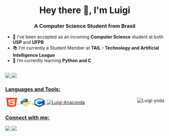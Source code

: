 <h1 align="center">Hey there 👋, I'm Luigi</h1>
<h3 align="center">A Computer Science Student from Brasil</h3>

- 🔭 I’ve been accepted as an incoming **Computer Science** student at both **USP** and **UFPB**
- 📚 I'm currently a Student Member at **TAIL - Technology and Artificial Intelligence League**
- 🌱 I’m currently learning **Python and C**

 <div>
  <br>
  <a href="https://github.com/luigischmitt">
  <img height="180em" src="https://github-readme-stats.vercel.app/api?username=luigischmitt&show_icons=true&theme=dark&include_all_commits=true&count_private=true"/>
  <img height="180em" src="https://github-readme-stats.vercel.app/api/top-langs/?username=luigischmitt&layout=compact&langs_count=16&theme=dark"/>
</div>

<div style="display: inline_block">
  <h3 align="left">Languages and Tools:</h3>
  <img align="center" alt="Luigi-HTML" height="30" width="40" src="https://raw.githubusercontent.com/devicons/devicon/master/icons/html5/html5-original.svg">
  <img align="center" alt="Luigi-Python" height="30" width="40" src="https://raw.githubusercontent.com/devicons/devicon/master/icons/python/python-original.svg">
  <img align="center" alt="Luigi-C" height="30" width="40" src="https://raw.githubusercontent.com/devicons/devicon/master/icons/c/c-original.svg">
  <img align="center" alt="Luigi-Anaconda" height="30" width="40" src="https://cdn.jsdelivr.net/gh/devicons/devicon@latest/icons/anaconda/anaconda-original.svg" />
  <img align="right" alt="Luigi-yoda" src="https://cdn.discordapp.com/attachments/795358919417397249/825430589581688872/hi.gif">
</div>

<div>
  <h3 align="left">Connect with me:</h3>
  <a href="https://www.linkedin.com/in/luigischmitt/" target="_blank"><img src="https://img.shields.io/badge/-LinkedIn-%230077B5?style=for-the-badge&logo=linkedin&logoColor=white" target="_blank"></a> 
  <a href = "mailto:schmittluigi@gmail,com"><img src="https://img.shields.io/badge/-Gmail-%23333?style=for-the-badge&logo=gmail&logoColor=white" target="_blank"></a>
 
</div>
